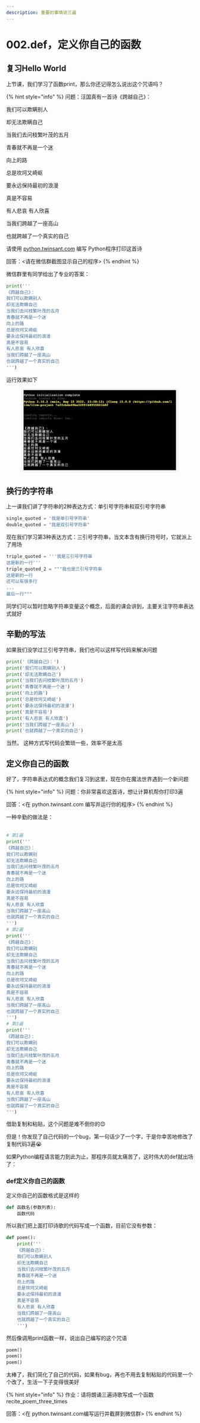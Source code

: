 ```yaml
---
description: 重要的事情说三遍
---
```


# 002.def，定义你自己的函数

## 复习Hello World

上节课，我们学习了函数print，那么你还记得怎么说出这个咒语吗？

{% hint style="info" %}
问题：汪国真有一首诗《跨越自己》：

我们可以欺瞒别人

却无法欺瞒自己

当我们去问枝繁叶茂的五月

青春就不再是一个迷

向上的路

总是坎坷又崎岖

要永远保持最初的浪漫

真是不容易

有人悲哀 有人欣喜

当我们跨越了一座高山

也就跨越了一个真实的自己

请使用 [python.twinsant.com](https://python.twinsant.com) 编写 Python程序打印这首诗

回答：<请在微信群截图显示自己的程序>
{% endhint %}

微信群里有同学给出了专业的答案：

```python
print('''
《跨越自己》：
我们可以欺瞒别人
却无法欺瞒自己
当我们去问枝繁叶茂的五月
青春就不再是一个迷
向上的路
总是坎坷又崎岖
要永远保持最初的浪漫
真是不容易
有人悲哀 有人欣喜
当我们跨越了一座高山
也就跨越了一个真实的自己
''')
```

运行效果如下

<figure><img src=".gitbook/assets/image (2).png" alt=""><figcaption></figcaption></figure>

## 换行的字符串

上一课我们讲了字符串的2种表达方式：单引号字符串和双引号字符串

```python
single_quoted = '我是单引号字符串'
double_quoted = "我是双引号字符串"
```

现在我们学习第3种表达方式：三引号字符串，当文本含有换行符号时，它就派上了用场

```python
triple_quoted = '''我是三引号字符串
这是新的一行'''
triple_quoted_2 = """我也是三引号字符串
这是新的一行
还可以有很多行
...
最后一行"""
```

同学们可以暂时忽略字符串变量这个概念，后面的课会讲到，主要关注字符串表达式就好

## 辛勤的写法

如果我们没学过三引号字符串，我们也可以这样写代码来解决问题

```python
print('《跨越自己》：')
print('我们可以欺瞒别人')
print('却无法欺瞒自己')
print('当我们去问枝繁叶茂的五月')
print('青春就不再是一个迷')
print('向上的路')
print('总是坎坷又崎岖')
print('要永远保持最初的浪漫')
print('真是不容易')
print('有人悲哀 有人欣喜')
print('当我们跨越了一座高山')
print('也就跨越了一个真实的自己')
```

当然， 这种方式写代码会繁琐一些，效率不是太高

## 定义你自己的函数

好了，字符串表达式的概念我们复习到这里，现在你在魔法世界遇到一个新问题

{% hint style="info" %}
问题：你非常喜欢这首诗，想让计算机帮你打印3遍

回答：<在 python.twinsant.com 编写并运行你的程序>
{% endhint %}

一种辛勤的做法是：

```python

# 第1遍
print('''
《跨越自己》：
我们可以欺瞒别
却无法欺瞒自己
当我们去问枝繁叶茂的五月
青春就不再是一个迷
向上的路
总是坎坷又崎岖
要永远保持最初的浪漫
真是不容易
有人悲哀 有人欣喜
当我们跨越了一座高山
也就跨越了一个真实的自己
''')
# 第2遍
print('''
《跨越自己》：
我们可以欺瞒别
却无法欺瞒自己
当我们去问枝繁叶茂的五月
青春就不再是一个迷
向上的路
总是坎坷又崎岖
要永远保持最初的浪漫
真是不容易
有人悲哀 有人欣喜
当我们跨越了一座高山
也就跨越了一个真实的自己
''')
# 第3遍
print('''
《跨越自己》：
我们可以欺瞒别
却无法欺瞒自己
当我们去问枝繁叶茂的五月
青春就不再是一个迷
向上的路
总是坎坷又崎岖
要永远保持最初的浪漫
真是不容易
有人悲哀 有人欣喜
当我们跨越了一座高山
也就跨越了一个真实的自己
''')
```

借助复制和粘贴，这个问题是难不倒你的😊

但是！你发现了自己代码的一个bug，第一句话少了一个字，于是你幸苦地修改了复制代码3遍😭

如果Python编程语言能力到此为止，那程序员就太痛苦了，这时伟大的def就出场了：

### def定义你自己的函数

定义你自己的函数格式是这样的

```python
def 函数名(参数列表):
    函数代码
```

所以我们把上面打印诗歌的代码写成一个函数，目前它没有参数：

```python
def poem():
    print('''
    《跨越自己》：
    我们可以欺瞒别人
    却无法欺瞒自己
    当我们去问枝繁叶茂的五月
    青春就不再是一个迷
    向上的路
    总是坎坷又崎岖
    要永远保持最初的浪漫
    真是不容易
    有人悲哀 有人欣喜
    当我们跨越了一座高山
    也就跨越了一个真实的自己
    ''')
```

然后像调用print函数一样，说出自己编写的这个咒语

```python
poem()
poem()
poem()
```

太棒了，我们简化了自己的代码，如果有bug，再也不用去复制粘贴的代码里一个个改了，生活一下子变得很美好

{% hint style="info" %}
作业：请将朗诵三遍诗歌写成一个函数recite\_poem\_three\_times

回答：<在 python.twinsant.com编写运行并截屏到微信群>
{% endhint %}
